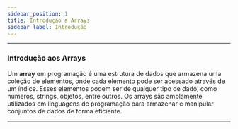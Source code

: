 ```yaml
---
sidebar_position: 1
title: Introdução a Arrays
sidebar_label: Introdução
---
```


---

### Introdução aos Arrays

Um **array** em programação é uma estrutura de dados que armazena uma coleção de elementos, onde cada elemento pode ser acessado através de um índice. Esses elementos podem ser de qualquer tipo de dado, como números, strings, objetos, entre outros. Os arrays são amplamente utilizados em linguagens de programação para armazenar e manipular conjuntos de dados de forma eficiente.

---